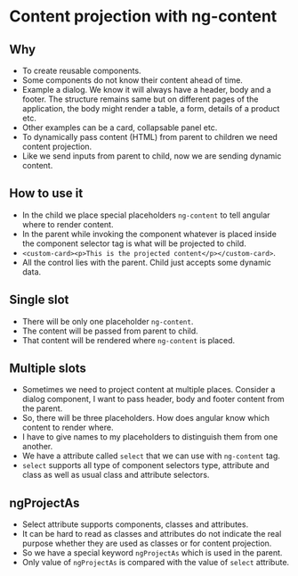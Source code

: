 # Content projection with ng-content

## Why

- To create reusable components.
- Some components do not know their content ahead of time.
- Example a dialog. We know it will always have a header, body and a footer. The structure remains same but on different pages
 of the application, the body might render a table, a form, details of a product etc.
- Other examples can be a card, collapsable panel etc.
- To dynamically pass content (HTML) from parent to children we need content projection.
- Like we send inputs from parent to child, now we are sending dynamic content.

## How to use it

- In the child we place special placeholders `ng-content` to tell angular where to render content.
- In the parent while invoking the component whatever is placed inside the component selector tag is what will be projected to 
  child.
- `<custom-card><p>This is the projected content</p></custom-card>`.
- All the control lies with the parent. Child just accepts some dynamic data.


## Single slot

- There will be only one placeholder `ng-content`.
- The content will be passed from parent to child.
- That content will be rendered where `ng-content` is placed.

## Multiple slots

- Sometimes we need to project content at multiple places. Consider a dialog component, I want to pass header, body and 
  footer content from the parent.
- So, there will be three placeholders. How does angular know which content to render where.
- I have to give names to my placeholders to distinguish them from one another.
- We have a attribute called `select` that we can use with `ng-content` tag.
- `select` supports all type of component selectors type, attribute and class as well as usual class and attribute selectors.

## ngProjectAs

- Select attribute supports components, classes and attributes.
- It can be hard to read as classes and attributes do not indicate the real purpose whether they are used as classes or for
  content projection.
- So we have a special keyword `ngProjectAs` which is used in the parent.
- Only value of `ngProjectAs` is compared with the value of `select` attribute.


